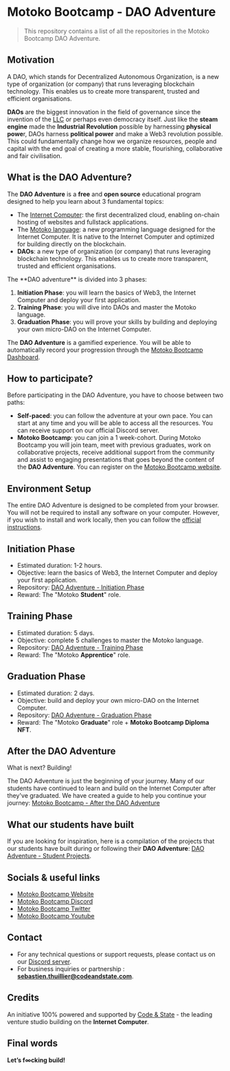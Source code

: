 # Motoko Bootcamp - DAO Adventure

> This repository contains a list of all the repositories in the Motoko Bootcamp DAO Adventure.

## Motivation

A DAO, which stands for Decentralized Autonomous Organization, is a new type of organization (or company) that runs leveraging blockchain technology. This enables us to create more transparent, trusted and efficient organisations.

**DAOs** are the biggest innovation in the field of governance since the invention of the [LLC](https://www.investopedia.com/terms/l/llc.asp) or perhaps even democracy itself. Just like the **steam engine** made the **Industrial Revolution** possible by harnessing **physical powe**r, DAOs harness **political power** and make a Web3 revolution possible. This could fundamentally change how we organize resources, people and capital with the end goal of creating a more stable, flourishing, collaborative and fair civilisation.

## What is the DAO Adventure?

The **DAO Adventure** is a **free** and **open source** educational program designed to help you learn about 3 fundamental topics:

- The [Internet Computer](internetcomputer.org): the first decentralized cloud, enabling on-chain hosting of websites and fullstack applications.
- The [Motoko language](https://www.youtube.com/watch?v=6YIBRI-1RJs): a new programming language designed for the Internet Computer. It is native to the Internet Computer and optimized for building directly on the blockchain.
- **DAOs**: a new type of organization (or company) that runs leveraging blockchain technology. This enables us to create more transparent, trusted and efficient organisations.

The \*\*DAO adventure\*\* is divided into 3 phases:

1.  **Initiation Phase**: you will learn the basics of Web3, the Internet Computer and deploy your first application.
2.  **Training Phase**: you will dive into DAOs and master the Motoko language.
3.  **Graduation Phase**: you will prove your skills by building and deploying your own micro-DAO on the Internet Computer.

The **DAO Adventure** is a gamified experience. You will be able to automatically record your progression through the [Motoko Bootcamp Dashboard](https://www.motokobootcamp.com/).

## How to participate?

Before participating in the DAO Adventure, you have to choose between two paths:

- **Self-paced**: you can follow the adventure at your own pace. You can start at any time and you will be able to access all the resources. You can receive support on our official Discord server.
- **Motoko Bootcamp**: you can join a 1 week-cohort. During Motoko Bootcamp you will join team, meet with previous graduates, work on collaborative projects, receive additional support from the community and assist to engaging presentations that goes beyond the content of the **DAO Adventure**. You can register on the [Motoko Bootcamp website](https://motokobootcamp.com/).

## Environment Setup

The entire DAO Adventure is designed to be completed from your browser. You will not be required to install any software on your computer. However, if you wish to install and work locally, then you can follow the [official instructions](https://sdk.dfinity.org/docs/quickstart/local-).

## Initiation Phase

- Estimated duration: 1-2 hours.
- Objective: learn the basics of Web3, the Internet Computer and deploy your first application.
- Repository: [DAO Adventure - Initiation Phase](https://github.com/motoko-bootcamp/dao-adventure-initiation)
- Reward: The "Motoko **Student**" role.

## Training Phase

- Estimated duration: 5 days.
- Objective: complete 5 challenges to master the Motoko language.
- Repository: [DAO Adventure - Training Phase](https://github.com/motoko-bootcamp/dao-adventure-training)
- Reward: The "Motoko **Apprentice**" role.

## Graduation Phase

- Estimated duration: 2 days.
- Objective: build and deploy your own micro-DAO on the Internet Computer.
- Repository: [DAO Adventure - Graduation Phase](https://github.com/motoko-bootcamp/dao-adventure-graduation)
- Reward: The "Motoko **Graduate**" role + **Motoko Bootcamp Diploma NFT**.

## After the DAO Adventure

What is next? Building!

The DAO Adventure is just the beginning of your journey. Many of our students have continued to learn and build on the Internet Computer after they've graduated. We have created a guide to help you continue your journey: [Motoko Bootcamp - After the DAO Adventure](https://github.com/motoko-bootcamp/dao-adventure-building)

## What our students have built

If you are looking for inspiration, here is a compilation of the projects that our students have built during or following their **DAO Adventure**: [DAO Adventure - Student Projects](https://github.com/motoko-bootcamp/awesome-students).

## Socials & useful links

- [Motoko Bootcamp Website](https://www.motokobootcamp.com/)
- [Motoko Bootcamp Discord](https://discord.gg/Q7WhFTCwnF)
- [Motoko Bootcamp Twitter](https://twitter.com/motoko_bootcamp)
- [Motoko Bootcamp Youtube](https://www.youtube.com/@motoko_bootcamp)

## Contact

- For any technical questions or support requests, please contact us on our [Discord server](https://discord.gg/Q7WhFTCwnF).
- For business inquiries or partnership : **sebastien.thuillier@codeandstate.com**.

## Credits

An initiative 100% powered and supported by [Code & State](https://www.codeandstate.com/) - the leading venture studio building on the **Internet Computer**.

## Final words

**Let’s f∞cking build!**
